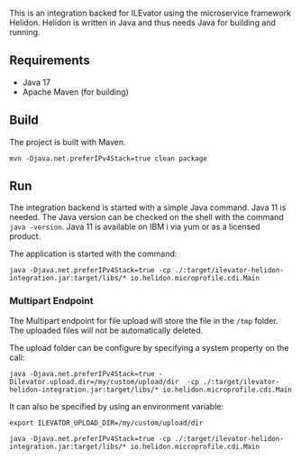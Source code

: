 This is an integration backed for ILEvator using the microservice framework
Helidon. Helidon is written in Java and thus needs Java for building and running.

## Requirements

- Java 17
- Apache Maven (for building)


## Build

The project is built with Maven.

```
mvn -Djava.net.preferIPv4Stack=true clean package
```


## Run

The integration backend is started with a simple Java command. Java 11 is needed.
The Java version can be checked on the shell with the command `java -version`.
Java 11 is available on IBM i via yum or as a licensed product.

The application is started with the command:

```
java -Djava.net.preferIPv4Stack=true -cp ./:target/ilevator-helidon-integration.jar:target/libs/* io.helidon.microprofile.cdi.Main

```

### Multipart Endpoint

The Multipart endpoint for file upload will store the file in the `/tmp` folder. 
The uploaded files will not be automatically deleted.

The upload folder can be configure by specifying a system property on the call:

```
java -Djava.net.preferIPv4Stack=true -Dilevator.upload.dir=/my/custom/upload/dir  -cp ./:target/ilevator-helidon-integration.jar:target/libs/* io.helidon.microprofile.cdi.Main
```

It can also be specified by using an environment variable:

```
export ILEVATOR_UPLOAD_DIR=/my/custom/upload/dir

java -Djava.net.preferIPv4Stack=true -cp ./:target/ilevator-helidon-integration.jar:target/libs/* io.helidon.microprofile.cdi.Main
```
